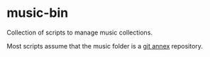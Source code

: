 # music-bin

Collection of scripts to manage music collections.

Most scripts assume that the music folder is a [git annex](http://git-annex.branchable.com/) repository.

